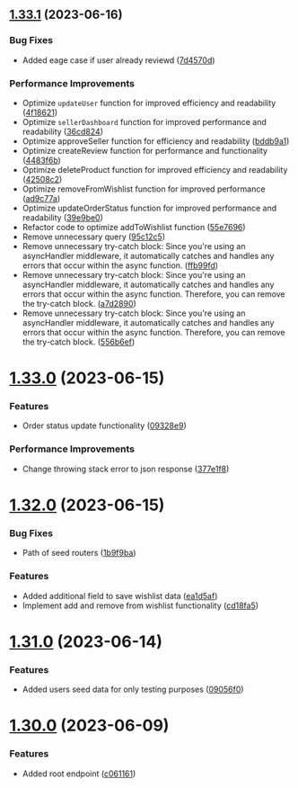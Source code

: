## [1.33.1](https://github.com/hossainchisty/eCommerce-Backend-API/compare/v1.33.0...v1.33.1) (2023-06-16)


### Bug Fixes

* Added eage case if user already reviewd ([7d4570d](https://github.com/hossainchisty/eCommerce-Backend-API/commit/7d4570dd226cc3c40c8b45c63e95759a4f3a224a))


### Performance Improvements

* Optimize ``updateUser`` function for improved efficiency and readability ([4f18621](https://github.com/hossainchisty/eCommerce-Backend-API/commit/4f18621f4bf8ccaa432eced080943632ec14b65a))
* Optimize `sellerDashboard` function for improved performance and readability ([36cd824](https://github.com/hossainchisty/eCommerce-Backend-API/commit/36cd824e4c176eee3b5d4a30138a22e30ad8e2b9))
* Optimize approveSeller function for efficiency and readability ([bddb9a1](https://github.com/hossainchisty/eCommerce-Backend-API/commit/bddb9a1e5c05aea51859df3899ed57c9aeaa770f))
* Optimize createReview function for performance and functionality ([4483f6b](https://github.com/hossainchisty/eCommerce-Backend-API/commit/4483f6be5f6e1e354caaaf82c61007159e41ef53))
* Optimize deleteProduct function for improved efficiency and readability ([42508c2](https://github.com/hossainchisty/eCommerce-Backend-API/commit/42508c2ebe0e65306b53adf3ade6a4b234529668))
* Optimize removeFromWishlist function for improved performance ([ad9c77a](https://github.com/hossainchisty/eCommerce-Backend-API/commit/ad9c77a42f99f4a5db961f59a95a350260422684))
* Optimize updateOrderStatus function for improved performance and readability ([39e9be0](https://github.com/hossainchisty/eCommerce-Backend-API/commit/39e9be0c19e3a043abefce77563c9ece3a4fd10e))
* Refactor code to optimize addToWishlist function ([55e7696](https://github.com/hossainchisty/eCommerce-Backend-API/commit/55e7696ef9c47a536162b9f7b9445c7691080671))
* Remove unnecessary query ([95c12c5](https://github.com/hossainchisty/eCommerce-Backend-API/commit/95c12c5b6cbff95dfe9b179bd4e63033a138e552))
* Remove unnecessary try-catch block: Since you're using an asyncHandler middleware, it automatically catches and handles any errors that occur within the async function. ([ffb99fd](https://github.com/hossainchisty/eCommerce-Backend-API/commit/ffb99fd340d31e389445cce16a3049977eb95796))
* Remove unnecessary try-catch block: Since you're using an asyncHandler middleware, it automatically catches and handles any errors that occur within the async function. Therefore, you can remove the try-catch block. ([a7d2890](https://github.com/hossainchisty/eCommerce-Backend-API/commit/a7d2890cf01822f08922905d30c1de9e417a7641))
* Remove unnecessary try-catch block: Since you're using an asyncHandler middleware, it automatically catches and handles any errors that occur within the async function. Therefore, you can remove the try-catch block. ([556b6ef](https://github.com/hossainchisty/eCommerce-Backend-API/commit/556b6ef70dc36389ed288c318bdc227eb4cb9eee))



# [1.33.0](https://github.com/hossainchisty/eCommerce-Backend-API/compare/v1.32.0...v1.33.0) (2023-06-15)


### Features

* Order status update functionality ([09328e9](https://github.com/hossainchisty/eCommerce-Backend-API/commit/09328e98c5d9c077b347664bf54b74b0554814fa))


### Performance Improvements

* Change throwing stack error to json response ([377e1f8](https://github.com/hossainchisty/eCommerce-Backend-API/commit/377e1f811f7a7175278d9f35aee58ce915b13bbd))



# [1.32.0](https://github.com/hossainchisty/eCommerce-Backend-API/compare/v1.31.0...v1.32.0) (2023-06-15)


### Bug Fixes

* Path of seed routers ([1b9f9ba](https://github.com/hossainchisty/eCommerce-Backend-API/commit/1b9f9bada0ac8c7d9886600dc615e2e066bae398))


### Features

* Added additional field to save wishlist data ([ea1d5af](https://github.com/hossainchisty/eCommerce-Backend-API/commit/ea1d5aff7b721eb1c1268c74a400fad269500799))
* Implement add and remove from wishlist functionality ([cd18fa5](https://github.com/hossainchisty/eCommerce-Backend-API/commit/cd18fa500f1789cbdb5ca5861b236d1dd5015658))



# [1.31.0](https://github.com/hossainchisty/eCommerce-Backend-API/compare/v1.30.0...v1.31.0) (2023-06-14)


### Features

* Added users seed data for only testing purposes ([09056f0](https://github.com/hossainchisty/eCommerce-Backend-API/commit/09056f0be027326fb66911980a87a790e5916fce))



# [1.30.0](https://github.com/hossainchisty/eCommerce-Backend-API/compare/v0.28.0...v1.30.0) (2023-06-09)


### Features

* Added root endpoint ([c061161](https://github.com/hossainchisty/eCommerce-Backend-API/commit/c061161a89e23c8fdfe8ced9c97c4d6a78a83e8a))




